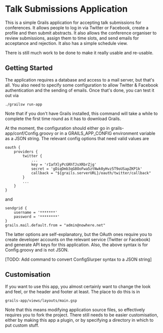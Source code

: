 Talk Submissions Application
============================

This is a simple Grails application for accepting talk submissions for conferences.
It allows people to log in via Twitter or Facebook, create a profile and then submit
abstracts. It also allows the conference organiser to review submissions, assign them
to time slots, and send emails for acceptance and rejection. It also has a simple
schedule view.

There is still much work to be done to make it really usable and re-usable.

Getting Started
---------------

The application requires a database and access to a mail server, but that's all. You
also need to specify some configuration to allow Twitter & Facebook authentication and
the sending of emails. Once that's done, you can test it out via

    ./grailsw run-app

Note that if you don't have Grails installed, this command will take a while to complete
the first time round as it has to download Grails.

At the moment, the configuration should either go in grails-app/conf/Config.groovy or
in a GRAILS_APP_CONFIG environment variable as a JSON string. The relevant config
options that need valid values are

    oauth {
        providers {
            twitter {
                ...
                key = 'rIafXlyPcGRhTJsXRbrZjg'
                secret = 'gDiqDmb3qG8OoFwa5ztNwk0yHvz5T9oUSapZKP1k'
                callback = "${grails.serverURL}/oauth/twitter/callback"
            }
            ...
        }
    }

and

    sendgrid {
        username = '*******'
        password = '********'
    }
    grails.mail.default.from = "admin@nowhere.net"

The latter options are self-explanatory, but the OAuth ones require you to create
developer accounts on the relevant service (Twitter or Facebook) and generate API
keys for this application. Also, the above syntax is for Config.groovy and is not
JSON.

[TODO: Add command to convert ConfigSlurper syntax to a JSON string]

Customisation
-------------

If you want to use this app, you almost certainly want to change the look and feel,
or the header and footer at least. The place to do this is in

    grails-app/views/layouts/main.gsp

Note that this means modifying application source files, so effectively requires
you to fork the project. There still needs to be easier customisation, either by
making this app a plugin, or by specifying a directory in which to put custom
stuff.


